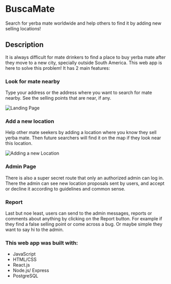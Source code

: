 # BuscaMate

Search for yerba mate worldwide and help others to find it by adding new selling locations!

## Description

It is always difficult for mate drinkers to find a place to buy yerba mate after they move to a new city, specially outside South America. This web app is here to solve this problem!
It has 2 main features:
### Look for mate nearby
Type your address or the address where you want to search for mate nearby. See the selling points that are near, if any.

![Landing Page](https://user-images.githubusercontent.com/58660281/80588596-ed1a6680-8a18-11ea-86c7-7daecf8aac71.png)

### Add a new location
Help other mate seekers by adding a location where you know they sell yerba mate. Then future searchers will find it on the map if they look near this location.

![Adding a new Location](https://user-images.githubusercontent.com/58660281/80589365-4e8f0500-8a1a-11ea-8ba8-2c13517fb05c.png)

### Admin Page
There is also a super secret route that only an authorized admin can log in. There the admin can see new location proposals sent by users, and accept or decline it according to guidelines and common sense.

### Report
Last but noe least, users can send to the admin messages, reports or comments about anything by clicking on the Report button. For example if they find a false selling point or come across a bug. Or maybe simple they want to say hi to the admin.

### This web app was built with:
- JavaScript
- HTML/CSS
- React.js
- Node.js/ Express
- PostgreSQL
